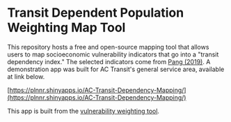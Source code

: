 # Transit Dependent Population Weighting Map Tool

This repository hosts a free and open-source mapping tool that allows users to map socioeconomic vulnerability indicators that go into a "transit dependency index." The selected indicators come from [Pang (2019)](https://smartech.gatech.edu/bitstream/handle/1853/61339/pang_jian_option_paper.pdf). A demonstration app was built for AC Transit's general service area, available at link below.

[https://plnnr.shinyapps.io/AC-Transit-Dependency-Mapping/](https://plnnr.shinyapps.io/AC-Transit-Dependency-Mapping/)

This app is built from the [vulnerability weighting tool](https://github.com/BPSTechServices/vulnerability_weighting_map).
